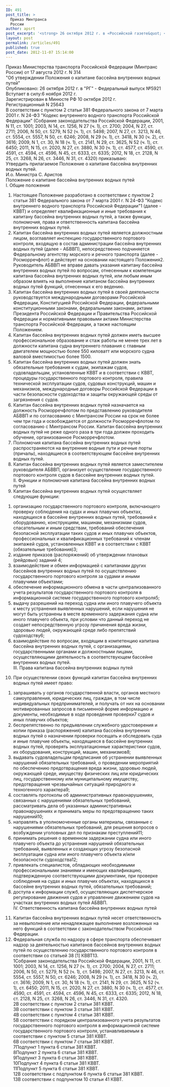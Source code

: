 ```yaml
---
ID: 491
post_title: >
  Приказ Минтранса
  России
author: apsrt
post_excerpt: '<strong> 26 октября 2012 г. в «Российской газете&quot; </strong> » (№ 5921) опубликован приказ Минтранса России от 17.08.2012 г. № 314 «Об утверждении Положения о капитане бассейна внутренних водных путей», подготовленный в соответствии с пунктом 2 статьи 38(1) КВВТ'
layout: post
permalink: /articles/491
published: true
post_date: 2012-11-07 15:14:00
---
```

Приказ Министерства транспорта Российской Федерации (Минтранс России) от 17 августа 2012 г. N 314 <br />
&quot;Об утверждении Положения о капитане бассейна внутренних водных путей&quot; <br />
Опубликовано: 26 октября 2012 г. в &quot;РГ&quot; - Федеральный выпуск №5921 <br />
Вступает в силу:6 ноября 2012 г. <br />
Зарегистрирован в Минюсте РФ 10 октября 2012 г.<br />
Регистрационный N 25643<br />
В соответствии с пунктом 2 статьи 381 Федерального закона от 7 марта 2001 г. N 24-ФЗ &quot;Кодекс внутреннего водного транспорта Российской Федерации&quot; (Собрание законодательства Российской Федерации, 2001, N 11, ст. 1001; 2003, N 14, ст. 1256, N 27 (ч. 1), ст. 2700; 2004, N 27, ст. 2711; 2006, N 50, ст. 5279, N 52 (ч. 1), ст. 5498; 2007, N 27, ст. 3213, N 46, ст. 5554, ст. 5557, N 50, ст. 6246; 2008, N 29 (ч. 1), ст. 3418, N 30 (ч. 2), ст. 3616; 2009, N 1, ст. 30, N 18 (ч. 1), ст. 2141, N 29, ст. 3625, N 52 (ч. 1), ст. 6450; 2011, N 15, ст. 2020, N 27, ст. 3880, N 30 (ч. 1), ст. 4577, ст. 4590, ст. 4591, ст. 4594, ст. 4596, N 45, ст. 6333, ст. 6335; 2012, N 18, ст. 2128, N 25, ст. 3268, N 26, ст. 3446, N 31, ст. 4320) приказываю:<br />
Утвердить прилагаемое Положение о капитане бассейна внутренних водных путей.<br />
И.о. Министра С. Аристов<br />
Положение о капитане бассейна внутренних водных путей<br />
I. Общие положения<br />
1. Настоящее Положение разработано в соответствии с пунктом 2 статьи 381 Федерального закона от 7 марта 2001 г. N 24-ФЗ &quot;Кодекс внутреннего водного транспорта Российской Федерации&quot;1  (далее - КВВТ) и определяет квалификационные и иные требования к капитану бассейна внутренних водных путей, а также функции, полномочия, права и ответственность капитана бассейна внутренних водных путей.<br />
2. Капитан бассейна внутренних водных путей является должностным лицом, возглавляет инспекцию государственного портового контроля, входящую в состав администрации бассейна внутренних водных путей (далее - АБВВП), непосредственно подчиняется Федеральному агентству морского и речного транспорта (далее - Росморречфлот) и действует на основании настоящего Положения2.<br />
Руководитель АБВВП не вправе давать указания капитану бассейна внутренних водных путей по вопросам, отнесенным к компетенции капитана бассейна внутренних водных путей, или любым иным образом влиять на выполнение капитаном бассейна внутренних водных путей функций, отнесенных к его ведению.<br />
3. Капитан бассейна внутренних водных путей в своей деятельности руководствуется международными договорами Российской Федерации, Конституцией Российской Федерации, федеральными конституционными законами, федеральными законами, актами Президента Российской Федерации и Правительства Российской Федерации и нормативными правовыми актами Министерства транспорта Российской Федерации, а также настоящим Положением.<br />
4. Капитан бассейна внутренних водных путей должен иметь высшее профессиональное образование и стаж работы не менее трех лет в должности капитана судна внутреннего плавания с главным двигателем мощностью более 550 киловатт или морского судна валовой вместимостью более 1500.<br />
5. Капитан бассейна внутренних водных путей должен знать обязательные требования к судам, экипажам судов, судовладельцам, установленные КВВТ и в соответствии с КВВТ, процедуры государственного портового контроля, правила технической эксплуатации судов, судовых конструкций, машин и механизмов, международные договоры Российской Федерации в части безопасности судоходства и защиты окружающей среды от загрязнения с судов.<br />
6. Капитан бассейна внутренних водных путей назначается на должность Росморречфлотом по представлению руководителя АБВВП и по согласованию с Минтрансом России на срок не более чем три года и освобождается от должности Росморречфлотом по согласованию с Минтрансом России. Капитан бассейна внутренних водных путей не реже одного раза в три года должен проходить обучение, организованное Росморречфлотом.<br />
7. Полномочия капитана бассейна внутренних водных путей распространяются на внутренние водные пути и речные порты (причалы), находящиеся в соответствующем бассейне внутренних водных путей.<br />
8. Капитан бассейна внутренних водных путей является заместителем руководителя АБВВП, организует осуществление государственного портового контроля судов в бассейне внутренних водных путей.<br />
II. Функции и полномочия капитана бассейна внутренних водных путей<br />
9. Капитан бассейна внутренних водных путей осуществляет следующие функции:<br />
1) организацию государственного портового контроля, включающего проверку соблюдения на судах и иных плавучих объектах, находящихся в бассейне внутренних водных путей, требований к оборудованию, конструкциям, машинам, механизмам судов, спасательным и иным средствам, требований обеспечения безопасной эксплуатации таких судов и иных плавучих объектов, профессиональных и квалификационных требований к членам экипажей судов, установленных КВВТ и в соответствии с КВВТ (обязательные требования)3;<br />
2) издание приказов (распоряжений) об утверждении плановых (рейдовых) заданий 4;<br />
3) взаимодействие и обмен информацией с капитанами других бассейнов внутренних водных путей по осуществлению государственного портового контроля за судами и иными плавучими объектами;<br />
4) обеспечение информационного обмена в части централизованного учета результатов государственного портового контроля в информационной системе государственного портового контроля5;<br />
5) выдачу разрешений на переход судна или иного плавучего объекта к месту устранения выявленных нарушений, если нарушения не могут быть устранены в месте временного задержания судна или иного плавучего объекта, при условии что данный переход не создает непосредственную угрозу причинения вреда жизни, здоровью людей, окружающей среде либо препятствий судоходству6;<br />
6) взаимодействие по вопросам, входящим в компетенцию капитана бассейна внутренних водных путей, с организациями, государственными органами и должностными лицами, осуществляющими деятельность в соответствующем бассейне внутренних водных путей.<br />
III. Права капитана бассейна внутренних водных путей<br />
10. При осуществлении своих функций капитан бассейна внутренних водных путей имеет право:<br />
1) запрашивать у органов государственной власти, органов местного самоуправления, юридических лиц, граждан, в том числе индивидуальных предпринимателей, и получать от них на основании мотивированных запросов в письменной форме информацию и документы, необходимые в ходе проведения проверки7 судов и иных плавучих объектов;<br />
2) беспрепятственно по предъявлении служебного удостоверения и копии приказа (распоряжения) капитана бассейна внутренних водных путей о назначении проверки посещать и обследовать суда и иные плавучие объекты, находящиеся в бассейне внутренних водных путей, проверять эксплуатационные характеристики судов, их оборудования, конструкций, машин, механизмов8;<br />
3) выдавать судовладельцам предписания об устранении выявленных нарушений обязательных требований, о проведении мероприятий по обеспечению предотвращения вреда жизни, здоровью людей, окружающей среде, имуществу физических лиц или юридических лиц, государственному или муниципальному имуществу, предотвращения чрезвычайных ситуаций природного и техногенного характера9;<br />
4) составлять протоколы об административных правонарушениях, связанных с нарушениями обязательных требований, рассматривать дела об указанных административных правонарушениях и принимать меры по предотвращению таких нарушений10;<br />
5) направлять в уполномоченные органы материалы, связанные с нарушениями обязательных требований, для решения вопросов о возбуждении уголовных дел по признакам преступлений11;<br />
6) принимать решения о временном задержании судна или иного плавучего объекта до устранения нарушений обязательных требований, выявленных и создающих угрозу безопасной эксплуатации судна или иного плавучего объекта и/или безопасности судоходства12;<br />
7) привлекать специалистов, обладающих необходимыми профессиональными знаниями и имеющих квалификацию, подтвержденную соответствующими документами, при проверке соблюдения на судах и иных плавучих объектах, находящихся в бассейне внутренних водных путей, обязательных требований;<br />
8) доступа к информации служб, осуществляющих диспетчерское регулирование движения судов и управление движением судов на участках внутренних водных путей АБВВП.<br />
IV. Ответственность капитана бассейна внутренних водных путей<br />
11. Капитан бассейна внутренних водных путей несет ответственность за невыполнение или ненадлежащее выполнение возложенных на него функций в соответствии с законодательством Российской Федерации.<br />
12. Федеральная служба по надзору в сфере транспорта обеспечивает надзор за деятельностью капитанов бассейнов внутренних водных путей по осуществлению государственного портового контроля в соответствии со статьей 38 [1] КВВТ13.<br />
1Собрание законодательства Российской Федерации, 2001, N 11, ст. 1001; 2003, N 14, ст. 1256, N 27 (ч. 1), ст. 2700; 2004, N 27, ст. 2711; 2006, N 50, ст. 5279, N 52 (ч. 1), ст. 5498; 2007, N 27, ст. 3213, N 46, ст. 5554, ст. 5557, N 50, ст. 6246; 2008, N 29 (ч. 1), ст. 3418, N 30 (ч. 2), ст. 3616; 2009, N 1, ст. 30, N 18 (ч. 1), ст. 2141, N 29, ст. 3625, N 52 (ч. 1), ст. 6450; 2011, N 15, ст. 2020, N 27, ст. 3880, N 30 (ч. 1), ст. 4577, ст. 4590, ст. 4591, ст. 4594, ст. 4596, N 45, ст. 6333, ст. 6335; 2012, N 18, ст. 2128, N 25, ст. 3268, N 26, ст. 3446, N 31, ст. 4320.<br />
2В соответствии с пунктом 2 статьи 381 KBBT.<br />
3В соответствии с пунктом 3 статьи 381 КВВТ.<br />
4В соответствии с пунктом 4 статьи 381 KBBT.<br />
5В соответствии с порядком централизованного учета результатов государственного портового контроля в информационной системе государственного портового контроля, устанавливаемым в соответствии с пунктом 5 статьи 381 КВВТ.<br />
6В соответствии с пунктом 7 статьи 381 KBBT.<br />
7Подпункт 1 пункта 6 статьи 381 KBBT.<br />
8Подпункт 2 пункта 6 статьи 381 KBBT.<br />
9Подпункт 3 пункта 6 статьи 381 КВВТ.<br />
10Подпункт 4 пункта 6 статьи 381 КВВТ.<br />
11Подпункт 5 пункта 6 статьи 381 КВВТ.<br />
12В соответствии с подпунктом 6 пункта 6 статьи 381 КВВТ.<br />
13В соответствии с подпунктом 10 статьи 41 КВВТ.